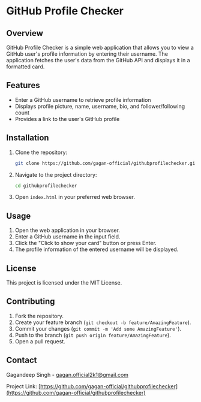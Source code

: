 # GitHub Profile Checker

## Overview

GitHub Profile Checker is a simple web application that allows you to view a GitHub user's profile information by entering their username. The application fetches the user's data from the GitHub API and displays it in a formatted card.

## Features

- Enter a GitHub username to retrieve profile information
- Displays profile picture, name, username, bio, and follower/following count
- Provides a link to the user's GitHub profile

## Installation

1. Clone the repository:

    ```sh
    git clone https://github.com/gagan-official/githubprofilechecker.git
    ```

2. Navigate to the project directory:

    ```sh
    cd githubprofilechecker
    ```

3. Open `index.html` in your preferred web browser.

## Usage

1. Open the web application in your browser.
2. Enter a GitHub username in the input field.
3. Click the "Click to show your card" button or press Enter.
4. The profile information of the entered username will be displayed.

## License

This project is licensed under the MIT License.

## Contributing

1. Fork the repository.
2. Create your feature branch (`git checkout -b feature/AmazingFeature`).
3. Commit your changes (`git commit -m 'Add some AmazingFeature'`).
4. Push to the branch (`git push origin feature/AmazingFeature`).
5. Open a pull request.

## Contact

Gagandeep Singh - [gagan.official2k1@gmail.com](mailto:gagan.official2k1@gmail.com)

Project Link: [https://github.com/gagan-official/githubprofilechecker](https://github.com/gagan-official/githubprofilechecker)
